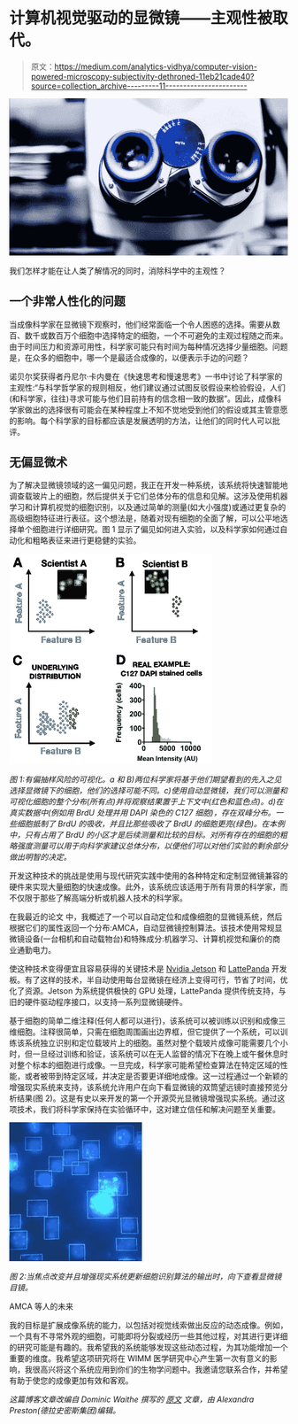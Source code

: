 # 计算机视觉驱动的显微镜——主观性被取代。

> 原文：<https://medium.com/analytics-vidhya/computer-vision-powered-microscopy-subjectivity-dethroned-11eb21cade40?source=collection_archive---------11----------------------->

![](img/3be72860bde0e33211ffde397e67b84e.png)

我们怎样才能在让人类了解情况的同时，消除科学中的主观性？

## 一个非常人性化的问题

当成像科学家在显微镜下观察时，他们经常面临一个令人困惑的选择。需要从数百、数千或数百万个细胞中选择特定的细胞，一个不可避免的主观过程随之而来。由于时间压力和资源可用性，科学家可能只有时间为每种情况选择少量细胞。问题是，在众多的细胞中，哪一个是最适合成像的，以便表示手边的问题？

诺贝尔奖获得者丹尼尔·卡内曼在《快速思考和慢速思考》一书中讨论了科学家的主观性:“与科学哲学家的规则相反，他们建议通过试图反驳假设来检验假设，人们(和科学家，往往)寻求可能与他们目前持有的信念相一致的数据”。因此，成像科学家做出的选择很有可能会在某种程度上不知不觉地受到他们的假设或其主管意愿的影响。每个科学家的目标都应该是发展透明的方法，让他们的同时代人可以批评。

## 无偏显微术

为了解决显微镜领域的这一偏见问题，我正在开发一种系统，该系统将快速智能地调查载玻片上的细胞，然后提供关于它们总体分布的信息和见解。这涉及使用机器学习和计算机视觉的细胞识别，以及通过简单的测量(如大小强度)或通过更复杂的高级细胞特征进行表征。这个想法是，随着对现有细胞的全面了解，可以公平地选择单个细胞进行详细研究。图 1 显示了偏见如何进入实验，以及科学家如何通过自动化和粗略表征来进行更稳健的实验。

![](img/96d716aec535d6024a06ef51cc62df4c.png)

*图 1:有偏抽样风险的可视化。a 和 B)两位科学家将基于他们期望看到的先入之见选择显微镜下的细胞，他们的选择可能不同。c)使用自动显微镜，我们可以测量和可视化细胞的整个分布(所有点)并将观察结果置于上下文中(红色和蓝色点)。d)在真实数据中(例如用 BrdU 处理并用 DAPI 染色的 C127 细胞)，存在双峰分布。一些细胞抵制了 BrdU 的吸收，并且比那些吸收了 BrdU 的细胞更亮(绿色)。在本例中，只有占用了 BrdU 的小区才是后续测量和比较的目标。对所有存在的细胞的粗略强度测量可以用于向科学家建议总体分布，以便他们可以对他们实验的剩余部分做出明智的决定。*

开发这种技术的挑战是使用与现代研究实践中使用的各种特定和定制显微镜兼容的硬件来实现大量细胞的快速成像。此外，该系统应该适用于所有背景的科学家，而不仅限于那些了解高端分析或机器人技术的科学家。

在我最近的论文 中，我概述了一个可以自动定位和成像细胞的显微镜系统，然后根据它们的属性返回一个分布:AMCA，自动显微镜控制算法。该技术使用常规显微镜设备(一台相机和自动载物台)和特殊成分:机器学习、计算机视觉和廉价的商业通勤电力。

使这种技术变得便宜且容易获得的关键技术是 [Nvidia Jetson](https://developer.nvidia.com/buy-jetson) 和 [LattePanda](https://www.lattepanda.com/) 开发板。有了这样的技术，半自动使用每台显微镜在经济上变得可行，节省了时间，优化了资源。Jetson 为系统提供极快的 GPU 处理，LattePanda 提供传统支持，与旧的硬件驱动程序接口，以支持一系列显微镜硬件。

基于细胞的简单二维注释(任何人都可以进行)，该系统可以被训练以识别和成像三维细胞。注释很简单，只需在细胞周围画出边界框，但它提供了一个系统，可以训练该系统独立识别和定位载玻片上的细胞。虽然对整个载玻片成像可能需要几个小时，但一旦经过训练和验证，该系统可以在无人监督的情况下在晚上或午餐休息时对整个标本的细胞进行成像。一旦完成，科学家可能希望检查算法在特定区域的性能，或者被带到特定区域，并决定是否要更详细地成像。这一过程通过一个新颖的增强现实系统来支持，该系统允许用户在向下看显微镜的双筒望远镜时直接预览分析结果(图 2)。这是有史以来开发的第一个开源荧光显微镜增强现实系统。通过这项技术，我们将科学家保持在实验循环中，这对建立信任和解决问题至关重要。

![](img/959eb40df777d8249347a40919923ea0.png)

*图 2:当焦点改变并且增强现实系统更新细胞识别算法的输出时，向下查看显微镜目镜。*

AMCA 等人的未来

我的目标是扩展成像系统的能力，以包括对视觉线索做出反应的动态成像。例如，一个具有不寻常外观的细胞，可能即将分裂或经历一些其他过程，对其进行更详细的研究可能是有趣的。我希望我的系统能够发现这些动态过程，为其功能增加一个重要的维度。我希望这项研究将在 WIMM 医学研究中心产生第一次有意义的影响，我很高兴将这个系统应用到你们的生物学问题中。我邀请您联系合作，并希望有助于使您的成像更加有效和客观。

*这篇博客文章改编自 Dominic Waithe 撰写的* [*原文*](https://www.imm.ox.ac.uk/about/blog/machine-learning-meets-microscopy-subjectivity-dethroned) *文章，由 Alexandra Preston(德拉史密斯集团)编辑。*